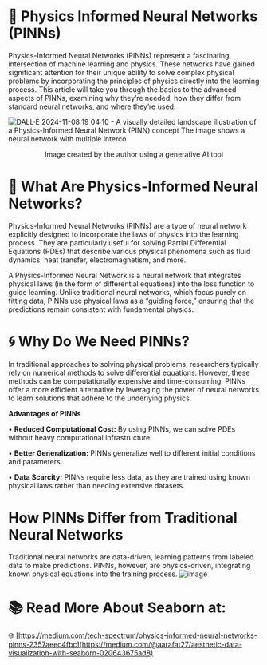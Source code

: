 # 🚀 Physics Informed Neural Networks (PINNs)
Physics-Informed Neural Networks (PINNs) represent a fascinating intersection of machine learning and physics. These networks have gained significant attention for their unique ability to solve complex physical problems by incorporating the principles of physics directly into the learning process. This article will take you through the basics to the advanced aspects of PINNs, examining why they’re needed, how they differ from standard neural networks, and where they’re used.

![DALL·E 2024-11-08 19 04 10 - A visually detailed landscape illustration of a Physics-Informed Neural Network (PINN) concept  The image shows a neural network with multiple interco](https://github.com/user-attachments/assets/dfeff51e-bfb1-4aa0-b27d-8ca607b12526)
<p align="center">Image created by the author using a generative AI tool</p>


# 📌 What Are Physics-Informed Neural Networks?
Physics-Informed Neural Networks (PINNs) are a type of neural network explicitly designed to incorporate the laws of physics into the learning process. They are particularly useful for solving Partial Differential Equations (PDEs) that describe various physical phenomena such as fluid dynamics, heat transfer, electromagnetism, and more.

A Physics-Informed Neural Network is a neural network that integrates physical laws (in the form of differential equations) into the loss function to guide learning. Unlike traditional neural networks, which focus purely on fitting data, PINNs use physical laws as a “guiding force,” ensuring that the predictions remain consistent with fundamental physics.
# 🌀 Why Do We Need PINNs?
In traditional approaches to solving physical problems, researchers typically rely on numerical methods to solve differential equations. However, these methods can be computationally expensive and time-consuming. PINNs offer a more efficient alternative by leveraging the power of neural networks to learn solutions that adhere to the underlying physics.

**Advantages of PINNs**

• **Reduced Computational Cost:** By using PINNs, we can solve PDEs without heavy computational infrastructure.

• **Better Generalization:** PINNs generalize well to different initial conditions and parameters.

• **Data Scarcity:** PINNs require less data, as they are trained using known physical laws rather than needing extensive datasets.

# How PINNs Differ from Traditional Neural Networks
Traditional neural networks are data-driven, learning patterns from labeled data to make predictions. PINNs, however, are physics-driven, integrating known physical equations into the training process.
![image](https://github.com/user-attachments/assets/2698f88c-a439-4ee2-a92d-2bb62eff2378)

# 📚 Read More About Seaborn at: 
🌐 [https://medium.com/tech-spectrum/physics-informed-neural-networks-pinns-2357aeec4fbc](https://medium.com/@aarafat27/aesthetic-data-visualization-with-seaborn-020643675ad8)
